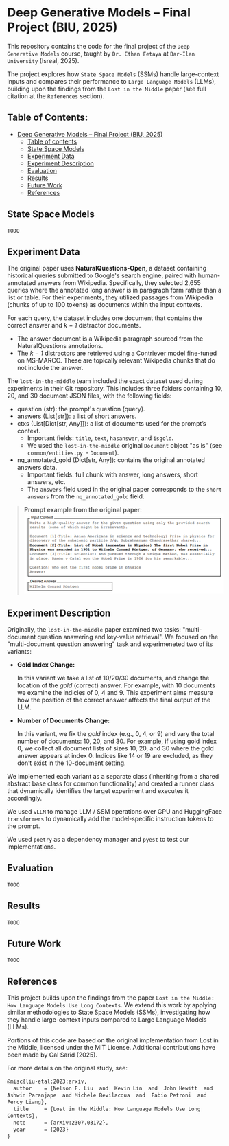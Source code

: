 # Deep Generative Models – Final Project (BIU, 2025)
This repository contains the code for the final project of the `Deep Generative Models` course, taught by `Dr. Ethan Fetaya` at `Bar-Ilan University` (Isreal, 2025).

The project explores how `State Space Models` (SSMs) handle large-context inputs and compares their performance to `Large Language Models` (LLMs), building upon the findings from the `Lost in the Middle` paper (see full citation at the `References` section).

## Table of Contents:

- [Deep Generative Models – Final Project (BIU, 2025)](#deep-generative-models--final-project-biu-2025)
  - [Table of contents](#table-of-contents)
  - [State Space Models](#state-space-models)
  - [Experiment Data](#experiment-data)
  - [Experiment Description](#experiment-description)
  - [Evaluation](#evaluation)
  - [Results](#results)
  - [Future Work](#future-work)
  - [References](#references)

## State Space Models
```
TODO
```

## Experiment Data

The original paper uses **NaturalQuestions-Open**, a dataset containing historical queries submitted to Google's search engine, paired with human-annotated answers from Wikipedia. Specifically, they selected 2,655 queries where the annotated long answer is in paragraph form rather than a list or table. For their experiments, they utilized passages from Wikipedia (chunks of up to 100 tokens) as documents within the input contexts.

For each query, the dataset includes one document that contains the correct answer and *k − 1* distractor documents.
* The answer document is a Wikipedia paragraph sourced from the NaturalQuestions annotations.
* The *k − 1* distractors are retrieved using a Contriever model fine-tuned on MS-MARCO. These are topically relevant Wikipedia chunks that do not include the answer.

The `lost-in-the-middle` team included the exact dataset used during experiments in their Git repository. This includes three folders containing 10, 20, and 30 document JSON files, with the following fields:
* question (str): the prompt's question (query).
* answers (List[str]): a list of short answers.
* ctxs (List[Dict[str, Any]]): a list of documents used for the prompt’s context.
  * Important fields: `title`, `text`, `hasanswer`, and `isgold`.
  * We used the `lost-in-the-middle` original `Document` object "as is" (see `common/entities.py `- `Document`).
* nq_annotated_gold (Dict[str, Any]): contains the original annotated answers data.
  * Important fields: full chunk with answer, long answers, short answers, etc.
  * The `answers` field used in the original paper corresponds to the `short answers` from the `nq_annotated_gold` field.

> **Prompt example from the original paper**:
![prompt](assets/prompt.png)


## Experiment Description

Originally, the `lost-in-the-middle` paper examined two tasks: "multi-document question answering and key-value retrieval".
We focused on the "multi-document question answering" task and experimeneted two of its variants:

* **Gold Index Change:**

  In this variant we take a list of 10/20/30 documents, and change the location of the *gold* (correct) answer. For example, with 10 documents we examine the indicies of 0, 4 and 9. This experiment aims measure how the position of the correct answer affects the final output of the LLM.

* **Number of Documents Change:**

  In this variant, we fix the *gold* index (e.g., 0, 4, or 9) and vary the total number of documents: 10, 20, and 30. For example, if using gold index 0, we collect all document lists of sizes 10, 20, and 30 where the gold answer appears at index 0. Indices like 14 or 19 are excluded, as they don’t exist in the 10-document setting.

We implemented each variant as a separate class (inheriting from a shared abstract base class for common functionality) and created a runner class that dynamically identifies the target experiment and executes it accordingly.

We used `vLLM` to manage LLM / SSM operations over GPU and HuggingFace `transformers` to dynamically add the model-specific instruction tokens to the prompt.

We used `poetry` as a dependency manager and `pyest` to test our implementations. 

## Evaluation
```
TODO
```

## Results
```
TODO
```

## Future Work
```
TODO
```

## References

This project builds upon the findings from the paper `Lost in the Middle: How Language Models Use Long Contexts`. We extend this work by applying similar methodologies to State Space Models (SSMs), investigating how they handle large-context inputs compared to Large Language Models (LLMs).

Portions of this code are based on the original implementation from Lost in the Middle, licensed under the MIT License. Additional contributions have been made by Gal Sarid (2025).

For more details on the original study, see:

```
@misc{liu-etal:2023:arxiv,
  author    = {Nelson F. Liu  and  Kevin Lin  and  John Hewitt  and Ashwin Paranjape  and Michele Bevilacqua  and  Fabio Petroni  and  Percy Liang},
  title     = {Lost in the Middle: How Language Models Use Long Contexts},
  note      = {arXiv:2307.03172},
  year      = {2023}
}
```